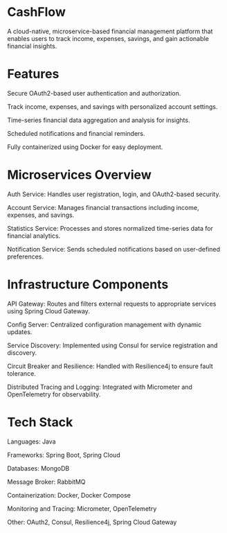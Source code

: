 # CashFlow

A cloud-native, microservice-based financial management platform that enables users to track income, expenses, savings, and gain actionable financial insights.

# Features

Secure OAuth2-based user authentication and authorization.

Track income, expenses, and savings with personalized account settings.

Time-series financial data aggregation and analysis for insights.

Scheduled notifications and financial reminders.

Fully containerized using Docker for easy deployment.

# Microservices Overview

Auth Service: Handles user registration, login, and OAuth2-based security.

Account Service: Manages financial transactions including income, expenses, and savings.

Statistics Service: Processes and stores normalized time-series data for financial analytics.

Notification Service: Sends scheduled notifications based on user-defined preferences.

# Infrastructure Components

API Gateway: Routes and filters external requests to appropriate services using Spring Cloud Gateway.

Config Server: Centralized configuration management with dynamic updates.

Service Discovery: Implemented using Consul for service registration and discovery.

Circuit Breaker and Resilience: Handled with Resilience4j to ensure fault tolerance.

Distributed Tracing and Logging: Integrated with Micrometer and OpenTelemetry for observability.

# Tech Stack

Languages: Java

Frameworks: Spring Boot, Spring Cloud

Databases: MongoDB

Message Broker: RabbitMQ

Containerization: Docker, Docker Compose

Monitoring and Tracing: Micrometer, OpenTelemetry

Other: OAuth2, Consul, Resilience4j, Spring Cloud Gateway
